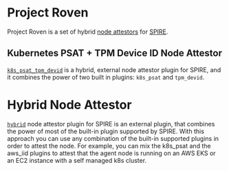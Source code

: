 # Project Roven

Project Roven is a set of hybrid [node attestors](https://spiffe.io/docs/latest/spire-about/spire-concepts/#node-attestation) for [SPIRE](https://github.com/spiffe/spire).

## Kubernetes PSAT + TPM Device ID Node Attestor

[`k8s_psat_tpm_devid`](k8s_psat_tpm_devid/README.md) is a hybrid, external node attestor plugin for SPIRE, and it combines the power of two built in plugins: `k8s_psat` and `tpm_devid`.

# Hybrid Node Attestor

[`hybrid`](hybrid/README.md) node attestor plugin for SPIRE is an external plugin, that combines the power of most of the built-in plugin supported by SPIRE. With this approach you can use any combination of the built-in supported plugins in order to attest the node. For example, you can mix the k8s_psat and the aws_iid plugins to attest that the agent node is running on an AWS EKS or an EC2 instance with a self managed k8s cluster.
